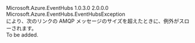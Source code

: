 <Type Name="MessageSizeExceededException" FullName="Microsoft.Azure.EventHubs.MessageSizeExceededException">
  <TypeSignature Language="C#" Value="public sealed class MessageSizeExceededException : Microsoft.Azure.EventHubs.EventHubsException" />
  <TypeSignature Language="ILAsm" Value=".class public auto ansi sealed beforefieldinit MessageSizeExceededException extends Microsoft.Azure.EventHubs.EventHubsException" />
  <TypeSignature Language="DocId" Value="T:Microsoft.Azure.EventHubs.MessageSizeExceededException" />
  <TypeSignature Language="VB.NET" Value="Public NotInheritable Class MessageSizeExceededException&#xA;Inherits EventHubsException" />
  <TypeSignature Language="F#" Value="type MessageSizeExceededException = class&#xA;    inherit EventHubsException" />
  <AssemblyInfo>
    <AssemblyName>Microsoft.Azure.EventHubs</AssemblyName>
    <AssemblyVersion>1.0.3.0</AssemblyVersion>
    <AssemblyVersion>2.0.0.0</AssemblyVersion>
  </AssemblyInfo>
  <Base>
    <BaseTypeName>Microsoft.Azure.EventHubs.EventHubsException</BaseTypeName>
  </Base>
  <Interfaces />
  <Docs>
    <summary>
            により、次のリンクの AMQP メッセージのサイズを超えたときに、例外がスローされます。
            </summary>
    <remarks>To be added.</remarks>
  </Docs>
  <Members />
</Type>